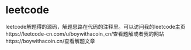 # leetcode
leetcode解题得的源码，解题思路在代码的注释里。可以访问我的leetcode主页https://leetcode-cn.com/u/boywithacoin_cn/查看题解或者我的网站https://boywithacoin.cn/查看解题文章
